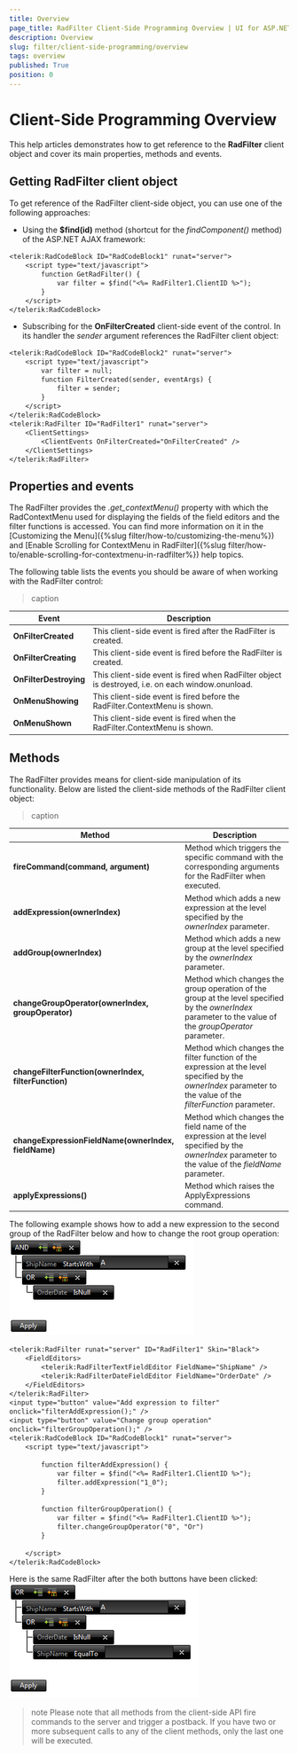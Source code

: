```yaml
---
title: Overview
page_title: RadFilter Client-Side Programming Overview | UI for ASP.NET AJAX Documentation
description: Overview
slug: filter/client-side-programming/overview
tags: overview
published: True
position: 0
---
```


# Client-Side Programming Overview



This help articles demonstrates how to get reference to the **RadFilter** client object and cover its main properties, methods and events.

## Getting RadFilter client object

To get reference of the RadFilter client-side object, you can use one of the following approaches:

* Using the **$find(id)** method (shortcut for the *findComponent()* method) of the ASP.NET AJAX framework:

````ASPNET
<telerik:RadCodeBlock ID="RadCodeBlock1" runat="server">
    <script type="text/javascript">
        function GetRadFilter() {
            var filter = $find("<%= RadFilter1.ClientID %>");
        }
    </script>
</telerik:RadCodeBlock>
````



* Subscribing for the **OnFilterCreated** client-side event of the control. In its handler the *sender* argument references the RadFilter client object:

````ASPNET
<telerik:RadCodeBlock ID="RadCodeBlock2" runat="server">
    <script type="text/javascript">
        var filter = null;
        function FilterCreated(sender, eventArgs) {
            filter = sender;
        }
    </script>
</telerik:RadCodeBlock>
<telerik:RadFilter ID="RadFilter1" runat="server">
    <ClientSettings>
        <ClientEvents OnFilterCreated="OnFilterCreated" />
    </ClientSettings>
</telerik:RadFilter>
````



## Properties and events

The RadFilter provides the *.get_contextMenu()* property with which the RadContextMenu used for displaying the fields of the field editors and the filter functions is accessed. You can find more information on it in the [Customizing the Menu]({%slug filter/how-to/customizing-the-menu%}) and [Enable Scrolling for ContextMenu in RadFilter]({%slug filter/how-to/enable-scrolling-for-contextmenu-in-radfilter%}) help topics.

The following table lists the events you should be aware of when working with the RadFilter control:


>caption  

|  Event |  Description  |
| ------ | ------ |
| **OnFilterCreated** |This client-side event is fired after the RadFilter is created.|
| **OnFilterCreating** |This client-side event is fired before the RadFilter is created.|
| **OnFilterDestroying** |This client-side event is fired when RadFilter object is destroyed, i.e. on each window.onunload.|
| **OnMenuShowing** |This client-side event is fired before the RadFilter.ContextMenu is shown.|
| **OnMenuShown** |This client-side event is fired when the RadFilter.ContextMenu is shown.|

## Methods

The RadFilter provides means for client-side manipulation of its functionality. Below are listed the client-side methods of the RadFilter client object:


>caption  

|  Method  |  Description  |
| ------ | ------ |
| **fireCommand(command, argument)** |Method which triggers the specific command with the corresponding arguments for the RadFilter when executed.|
| **addExpression(ownerIndex)** |Method which adds a new expression at the level specified by the *ownerIndex* parameter.|
| **addGroup(ownerIndex)** |Method which adds a new group at the level specified by the *ownerIndex* parameter.|
| **changeGroupOperator(ownerIndex, groupOperator)** |Method which changes the group operation of the group at the level specified by the *ownerIndex* parameter to the value of the *groupOperator* parameter.|
| **changeFilterFunction(ownerIndex, filterFunction)** |Method which changes the filter function of the expression at the level specified by the *ownerIndex* parameter to the value of the *filterFunction* parameter.|
| **changeExpressionFieldName(ownerIndex, fieldName)** |Method which changes the field name of the expression at the level specified by the *ownerIndex* parameter to the value of the *fieldName* parameter.|
| **applyExpressions()** |Method which raises the ApplyExpressions command.|

The following example shows how to add a new expression to the second group of the RadFilter below and how to change the root group operation:
![Before](images/filter_before.png)

````ASPNET
<telerik:RadFilter runat="server" ID="RadFilter1" Skin="Black">
    <FieldEditors>
        <telerik:RadFilterTextFieldEditor FieldName="ShipName" />
        <telerik:RadFilterDateFieldEditor FieldName="OrderDate" />
    </FieldEditors>
</telerik:RadFilter>
<input type="button" value="Add expression to filter" onclick="filterAddExpression();" />
<input type="button" value="Change group operation" onclick="filterGroupOperation();" />
<telerik:RadCodeBlock ID="RadCodeBlock1" runat="server">
    <script type="text/javascript">

        function filterAddExpression() {
            var filter = $find("<%= RadFilter1.ClientID %>");
            filter.addExpression("1_0");
        }

        function filterGroupOperation() {
            var filter = $find("<%= RadFilter1.ClientID %>");
            filter.changeGroupOperator("0", "Or")
        }

    </script>
</telerik:RadCodeBlock>
````



Here is the same RadFilter after the both buttons have been clicked:
![After](images/filter_after.png)

>note Please note that all methods from the client-side API fire commands to the server and trigger a postback. If you have two or more subsequent calls to any of the client methods, only the last one will be executed.
>

